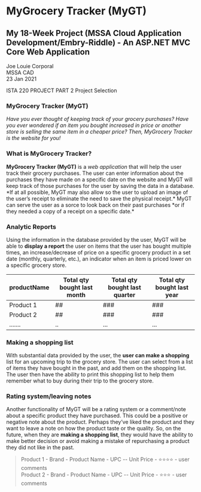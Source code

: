 # MyGrocery Tracker (MyGT)
## My 18-Week Project (MSSA Cloud Application Development/Embry-Riddle) - An ASP.NET MVC Core Web Application

Joe Louie Corporal <br /> 
MSSA CAD <br /> 
23 Jan 2021 

ISTA 220 PROJECT PART 2 
Project Selection 

### MyGrocery Tracker (MyGT) 

_Have you ever thought of keeping track of your grocery purchases? Have you ever wondered if an item you bought increased in price or another store is selling the same item in a cheaper price? Then, MyGrocery Tracker is the website for you!_


### What is MyGrocery Tracker? 

**MyGrocery Tracker (MyGT)** is a _web application_ that will help the user track their grocery purchases.  The user can enter information about the purchases they have made on a specific date on the website and MyGT will keep track of those purchases for the user by saving the data in a database. \*If at all possible, MyGT may also allow so the user to upload an image of the user’s receipt to eliminate the need to save the physical receipt.\* MyGT can serve the user as a sorce to look back on their past purchases \*or if they needed a copy of a receipt on a specific date.\*

 
### Analytic Reports 

Using the information in the database provided by the user, MyGT will be able to **display a report** the user on items that the user has bought multiple times, an increase/decrease of price on a specific grocery product in a set date (monthly, quarterly, etc.), an indicator when an item is priced lower on a specific grocery store. 

productName | Total qty bought last month | Total qty bought last quarter | Total qty bought last year
------------|-----------------------------|-------------------------------|---------------------------
Product 1 | ## | ### | ###
Product 2 | ## | ### | ###
....... | .. | ... | ...

### Making a shopping list 

With substantial data provided by the user, the **user can make a shopping** list for an upcoming trip to the grocery store. The user can select from a list of items they have bought in the past, and add them on the shopping list. The user then have the ability to print this shopping list to help them remember what to buy during their trip to the grocery store. 

 
### Rating system/leaving notes 

Another functionality of MyGT will be a rating system or a comment/note about a specific product they have purchased. This could be a positive or negative note about the product. Perhaps they’ve liked the product and they want to leave a note on how the product taste or the quality. So, on the future, when they are **making a shopping list**, they would have the ability to make better decision or avoid making a mistake of repurchasing a product they did not like in the past. 

> Product 1 - Brand - Product Name - UPC -- Unit Price - :star::star::star::star: - user comments<br />
> Product 2 - Brand - Product Name - UPC -- Unit Price - :star::star::star: - user comments
